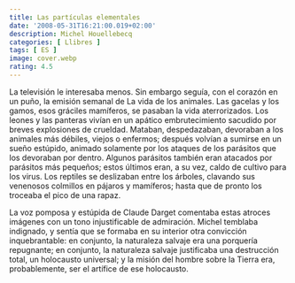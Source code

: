 ```yaml
---
title: Las partículas elementales 
date: '2008-05-31T16:21:00.019+02:00'
description: Michel Houellebecq
categories: [ Llibres ]
tags: [ ES ]
image: cover.webp
rating: 4.5
---
```


La televisión le interesaba menos. Sin embargo seguía, con el corazón en un puño, la emisión semanal de La vida de los animales. Las gacelas y los gamos, esos gráciles mamíferos, se pasaban la vida aterrorizados. Los leones y las panteras vivían en un apático embrutecimiento sacudido por breves explosiones de crueldad. Mataban, despedazaban, devoraban a los animales más débiles, viejos o enfermos; después volvían a sumirse en un sueño estúpido, animado solamente por los ataques de los parásitos que los devoraban por dentro. Algunos parásitos también eran atacados por parásitos más pequeños; estos últimos eran, a su vez, caldo de cultivo para los virus. Los reptiles se deslizaban entre los árboles, clavando sus venenosos colmillos en pájaros y mamíferos; hasta que de pronto los troceaba el pico de una rapaz.

La voz pomposa y estúpida de Claude Darget comentaba estas atroces imágenes con un tono injustificable de admiración. Michel temblaba indignado, y sentía que se formaba en su interior otra convicción inquebrantable: en conjunto, la naturaleza salvaje era una porquería repugnante; en conjunto, la naturaleza salvaje justificaba una destrucción total, un holocausto universal; y la misión del hombre sobre la Tierra era, probablemente, ser el artífice de ese holocausto.
